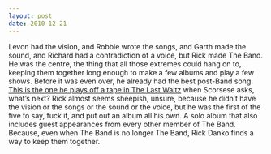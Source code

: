 ```yaml
---
layout: post
date: 2010-12-21
---
```


Levon had the vision, and Robbie wrote the songs, and Garth made the sound, and Richard had a contradiction of a voice, but Rick made The Band. He was the centre, the thing that all those extremes could hang on to, keeping them together long enough to make a few albums and play a few shows. Before it was even over, he already had the best post-Band song. [This is the one he plays off a tape in The Last Waltz](https://www.youtube.com/watch?v=2IKNuk5iHqg) when Scorsese asks, what’s next? Rick almost seems sheepish, unsure, because he didn’t have the vision or the songs or the sound or the voice, but he was the first of the five to say, fuck it, and put out an album all his own. A solo album that also includes guest appearances from every other member of The Band. Because, even when The Band is no longer The Band, Rick Danko finds a way to keep them together.
